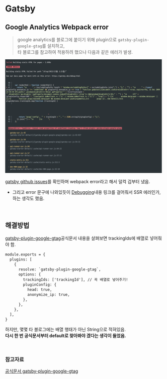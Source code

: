 # Gatsby

## Google Analytics Webpack error

> google analytics를 블로그에 붙이기 위해 plugin으로 `gatsby-plugin-google-gtag`를 설치하고,  
>  타 블로그를 참고하여 적용하려 했으나 다음과 같은 에러가 발생.

![gatsby build error](./screen/gatsby%20bundle%20error.png)

[gatsby github issues](https://github.com/gatsbyjs/gatsby/issues)를 확인하며 webpack error라고 해서 덜컥 겁부터 냈음.

- 그리고 error 문구에 나와있듯이 [Debugging](https://www.gatsbyjs.com/docs/debugging-the-build-process/)내용 링크를 걸어줘서 SSR 에러인가, 하는 생각도 했음.

<br>

## 해결방법

[gatsby-plugin-google-gtag](https://www.gatsbyjs.com/plugins/gatsby-plugin-google-gtag/)공식문서 내용을 살펴보면 trackingIds에 배열로 넣어줘야 함.

```JS
module.exports = {
  plugins: [
    {
      resolve: `gatsby-plugin-google-gtag`,
      options: {
        trackingIds: ['trackingId'], // 꼭 배열로 넣어주기!
        pluginConfig: {
          head: true,
          anonymize_ip: true,
        },
      },
    },
  ],
}
```

하지만, 몇몇 타 블로그에는 배열 행태가 아닌 String으로 적혀있음.  
**다시 한 번 공식문서부터 default로 찾아봐야 겠다는 생각이 들었음.**

<br>

### 참고자료

[공식문서 gatsby-plugin-google-gtag](https://www.gatsbyjs.com/plugins/gatsby-plugin-google-gtag/)
